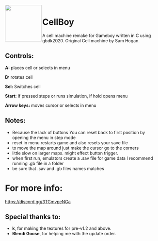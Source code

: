 <img src="https://github.com/QwertyR0/CellBoy/assets/75887918/a74bdd00-019f-4c52-89f2-74fdea52775e" width=120 height=120 align="left"/>

# CellBoy
A cell machine remake for Gameboy written in C using gbdk2020.
Original Cell machine by Sam Hogan.

## Controls:
**A:** places cell or selects in menu  

**B:** rotates cell  

**Sel:** Switches cell  

**Start:** if pressed steps or runs simulation, if hold opens menu  

**Arrow keys:** moves cursor or selects in menu  

## Notes:
- Because the lack of buttons You can reset back to first position by opening the menu in step mode
- reset in menu restarts game and also resets your save file
- to move the map around just make the cursor go to the corners
- little slow on larger maps. might effect button trigger.
- when first run, emulators create a .sav file for game data I recommend running .gb file in a folder
- be sure that .sav and .gb files names matches

# For more info:
https://discord.gg/3TGmvpeNGa

## Special thanks to:
- **k**, for making the textures for pre-v1.2 and above.
- **Blendi Goose**, for helping me with the update order.
